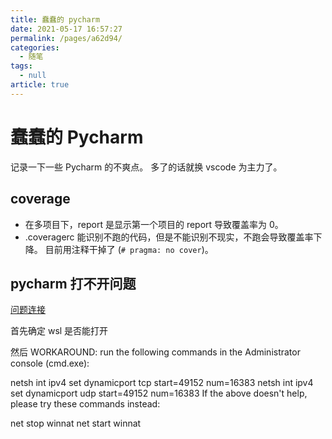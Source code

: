 ```yaml
---
title: 蠢蠢的 pycharm
date: 2021-05-17 16:57:27
permalink: /pages/a62d94/
categories: 
  - 随笔
tags: 
  - null
article: true
---
```


# 蠢蠢的 Pycharm

记录一下一些 Pycharm 的不爽点。
多了的话就换 vscode 为主力了。

## coverage

- 在多项目下，report 是显示第一个项目的 report 导致覆盖率为 0。
- .coveragerc 能识别不跑的代码，但是不能识别不现实，不跑会导致覆盖率下降。 目前用注释干掉了 (`# pragma: no cover`)。

## pycharm 打不开问题

[问题连接](https://youtrack.jetbrains.com/issue/IDEA-238995?_ga=2.36239336.973627320.1618408649-1361445786.1616426299)

首先确定 wsl 是否能打开

然后 WORKAROUND: run the following commands in the Administrator console (cmd.exe):

netsh int ipv4 set dynamicport tcp start=49152 num=16383
netsh int ipv4 set dynamicport udp start=49152 num=16383
If the above doesn't help, please try these commands instead:

net stop winnat
net start winnat
